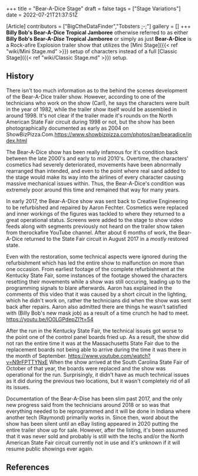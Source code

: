 +++
title = "Bear-A-Dice Stage"
draft = false
tags = ["Stage Variations"]
date = 2022-07-21T21:37:51Z

[Article]
contributors = ["BigCtheDataFinder","Tobsters ;-;"]
gallery = []
+++
**Billy Bob's Bear-A-Dice Tropical Jamboree** otherwise referred to as either **Billy Bob's Bear-A-_Dise_ Tropical Jamboree** or simply as just **Bear-A-Dice** is a Rock-afire Explosion trailer show that utilizes the [Mini Stage]({{< ref "wiki/Mini Stage.md" >}}) setup of characters instead of a full [Classic Stage]({{< ref "wiki/Classic Stage.md" >}}) setup.

## History ##
There isn't too much information as to the behind the scenes development of the Bear-A-Dice trailer show. However, according to one of the technicians who work on the show (Carl), he says the characters were built in the year of 1982, while the trailer show itself would be assembled in around 1998. It's not clear if the trailer made it's rounds on the North American State Fair circuit during 1998 or not, but the show has been photographically documented as early as 2004 on ShowBizPizza.Com.<ref>https://www.showbizpizza.com/photos/rae/bearadice/index.html</ref>


The Bear-A-Dice show has been really infamous for it's condition back between the late 2000's and early to mid 2010's. Overtime, the characters' cosmetics had severely deteriorated, movements have been abnormally rearranged than intended, and even to the point where real sand added to the stage would make its way into the airlines of every character causing massive mechanical issues within. Thus, the Bear-A-Dice's condition was extremely poor around this time and remained that way for many years.


In early 2017, the Bear-A-Dice show was sent back to Creative Engineering to be refurbished and repaired by Aaron Fechter. Cosmetics were replaced and inner workings of the figures was tackled to where they returned to a great operational status. Screens were added to the stage to show video feeds along with segments previously not heard on the trailer show taken from therockafire YouTube channel. After about 6 months of work, the Bear-A-Dice returned to the State Fair circuit in August 2017 in a _mostly_ restored state. 


Even with the restoration, some technical aspects were ignored during the refurbishment which has led the entire show to malfunction on more than one occasion. From earliest footage of the complete refurbishment at the Kentucky State Fair, some instances of the footage showed the characters resetting their movements while a show was still occuring, leading up to the programming signals to blare afterwards. Aaron has explained in the comments of this video that it was caused by a short circuit in the lighting, which he didn't work on, rather the technicians did when the show was sent back after repairs. Aaron also admitted there are things he wasn't satisfied with (Billy Bob's new mask job) as a result of a time crunch he had to meet. <ref>https://youtu.be/IO0LGPdepZI?t=54</ref>


After the run in the Kentucky State Fair, the technical issues got worse to the point one of the control panel boards fried up. As a result, the show did not ran the entire time it was at the Massachusetts State Fair due to the replacement boards not being able to arrive during the time it was there in the month of September. <ref>https://www.youtube.com/watch?v=N9rFPTTYNxE</ref> When the show arrived at the South Carolina State Fair of October of that year, the boards were replaced and the show was operational for the run. Surprisingly, it didn't have as much technical issues as it did during the previous two locations, but it wasn't completely rid of all its issues.


Documentation of the Bear-A-Dise has been slim past 2017, and the only new progress said from the technicians around 2018 or so was that everything needed to be reprogrammed and it will be done in Indiana where another tech (Raymond) primarily works in. Since then, word about the show has been silent until an eBay listing appeared in 2020 putting the entire trailer show up for sale. However, after the listing, it's been assumed that it was never sold and probably is still with the techs and/or the North American State Fair circuit currently not in use and it's unknown if it will resume public showings ever again.

## References ##
<references />
